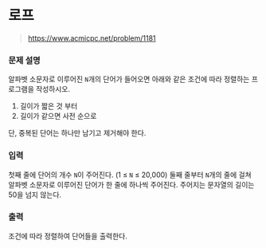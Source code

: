 # 로프

> https://www.acmicpc.net/problem/1181

### 문제 설명

알파벳 소문자로 이루어진 `N`개의 단어가 들어오면 아래와 같은 조건에 따라 정렬하는 프로그램을 작성하시오.

1. 길이가 짧은 것 부터
2. 길이가 같으면 사전 순으로

단, 중복된 단어는 하나만 남기고 제거해야 한다.

### 입력

첫째 줄에 단어의 개수 `N`이 주어진다. (1 ≤ `N` ≤ 20,000) 둘째 줄부터 `N`개의 줄에 걸쳐 알파벳 소문자로 이루어진 단어가 한 줄에 하나씩 주어진다. 주어지는 문자열의 길이는 50을 넘지 않는다.

### 출력

조건에 따라 정렬하여 단어들을 출력한다.
